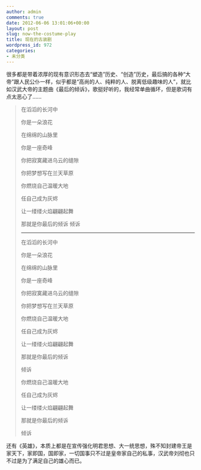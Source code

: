 ```yaml
---
author: admin
comments: true
date: 2012-06-06 13:01:06+00:00
layout: post
slug: now-the-costume-play
title: 现在的古装剧
wordpress_id: 972
categories:
- 未分类
---
```


很多都是带着浓厚的现有意识形态去“塑造”历史、“创造”历史，最后搞的各种“大帝”跟人民公仆一样，似乎都是“高尚的人、纯粹的人、脱离低级趣味的人”，就比如汉武大帝的主题曲《最后的倾诉》，歌挺好听的，我经常单曲循环，但是歌词有点太恶心了……
> 在滔滔的长河中
> 
> 你是一朵浪花
> 
> 在绵绵的山脉里
> 
> 你是一座奇峰
> 
> 你把寂寞藏进乌云的缝隙
> 
> 你把梦想写在兰天草原
> 
> 你燃烧自己温暖大地
> 
> 任自己成为灰烬
> 
> 让一缕缕火焰翩翩起舞
> 
> 那就是你最后的倾诉
> 倾诉
> **********************
> 在滔滔的长河中
> 
> 你是一朵浪花
> 
> 在绵绵的山脉里
> 
> 你是一座奇峰
> 
> 你把寂寞藏进乌云的缝隙
> 
> 你把梦想写在兰天草原
> 
> 你燃烧自己温暖大地
> 
> 任自己成为灰烬
> 
> 让一缕缕火焰翩翩起舞
> 
> 那就是你最后的倾诉
> 
> 倾诉
> 
> 你燃烧自己温暖大地
> 
> 任自己成为灰烬
> 
> 让一缕缕火焰翩翩起舞
> 
> 那就是你最后的倾诉
> 
> 倾诉


还有《英雄》，本质上都是在宣传强化明君思想、大一统思想，殊不知封建帝王是家天下，家即国，国即家，一切国事只不过是皇帝家自己的私事，汉武帝刘彻也只不过是为了满足自己的雄心而已。
